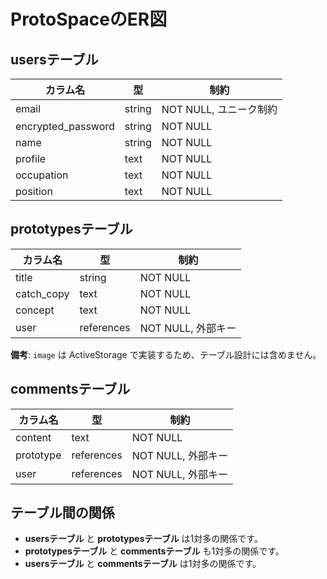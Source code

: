 # ProtoSpaceのER図

## usersテーブル
| カラム名              | 型       | 制約                                |
|-----------------------|----------|-------------------------------------|
| email                 | string   | NOT NULL, ユニーク制約              |
| encrypted_password    | string   | NOT NULL                           |
| name                  | string   | NOT NULL                           |
| profile               | text     | NOT NULL                           |
| occupation            | text     | NOT NULL                           |
| position              | text     | NOT NULL                           |

## prototypesテーブル
| カラム名              | 型         | 制約                                |
|-----------------------|------------|-------------------------------------|
| title                 | string     | NOT NULL                           |
| catch_copy            | text       | NOT NULL                           |
| concept               | text       | NOT NULL                           |
| user                  | references | NOT NULL, 外部キー                 |

**備考**: `image` は ActiveStorage で実装するため、テーブル設計には含めません。

## commentsテーブル
| カラム名              | 型         | 制約                                |
|-----------------------|------------|-------------------------------------|
| content               | text       | NOT NULL                           |
| prototype             | references | NOT NULL, 外部キー                 |
| user                  | references | NOT NULL, 外部キー                 |

## テーブル間の関係
- **usersテーブル** と **prototypesテーブル** は1対多の関係です。
- **prototypesテーブル** と **commentsテーブル** も1対多の関係です。
- **usersテーブル** と **commentsテーブル** は1対多の関係です。
